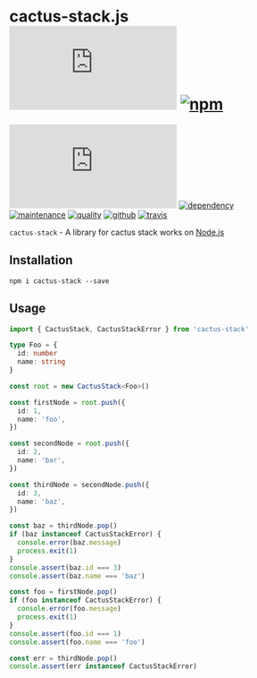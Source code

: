 # cactus-stack.js [![license][license-image]][license-url] [![npm][npm-image]][npm-url]

[![coverage][nyc-cov-image]][github-url] [![dependency][depencency-image]][dependency-url] [![maintenance][maintenance-image]][npmsio-url] [![quality][quality-image]][npmsio-url] [![github][github-test-image]][github-url] [![travis][travis-image]][travis-url]

`cactus-stack` - A library for cactus stack works on [Node.js](https://nodejs.org/)

## Installation

```shell
npm i cactus-stack --save
```

## Usage

```typescript
import { CactusStack, CactusStackError } from 'cactus-stack'

type Foo = {
  id: number
  name: string
}

const root = new CactusStack<Foo>()

const firstNode = root.push({
  id: 1,
  name: 'foo',
})

const secondNode = root.push({
  id: 2,
  name: 'bar',
})

const thirdNode = secondNode.push({
  id: 3,
  name: 'baz',
})

const baz = thirdNode.pop()
if (baz instanceof CactusStackError) {
  console.error(baz.message)
  process.exit(1)
}
console.assert(baz.id === 3)
console.assert(baz.name === 'baz')

const foo = firstNode.pop()
if (foo instanceof CactusStackError) {
  console.error(foo.message)
  process.exit(1)
}
console.assert(foo.id === 1)
console.assert(foo.name === 'foo')

const err = thirdNode.pop()
console.assert(err instanceof CactusStackError)
```

[depencency-image]:https://img.shields.io/librariesio/release/npm/cactus-stack?logo=nodedotjs
[dependency-url]:https://npmjs.com/package/cactus-stack?activeTab=dependencies
[github-test-image]:https://img.shields.io/github/workflow/status/kei-g/cactus-stack.js/test/main?label=build%20%26%20test&logo=github
[github-url]:https://github.com/kei-g/cactus-stack.js
[license-image]:https://img.shields.io/github/license/kei-g/cactus-stack.js
[license-url]:https://opensource.org/licenses/BSD-3-Clause
[maintenance-image]:https://img.shields.io/npms-io/maintenance-score/cactus-stack?logo=npm
[npm-image]:https://img.shields.io/npm/v/cactus-stack.svg?logo=npm
[npm-url]:https://npmjs.org/package/cactus-stack
[npmsio-url]:https://npms.io/search?q=cactus-stack
[nyc-cov-image]:https://img.shields.io/nycrc/kei-g/cactus-stack.js?config=.nycrc.json&label=coverage
[quality-image]:https://img.shields.io/npms-io/quality-score/cactus-stack?logo=npm
[travis-image]:https://img.shields.io/travis/com/kei-g/cactus-stack.js/main?label=build%20%26%20test&logo=travis
[travis-url]:https://app.travis-ci.com/kei-g/cactus-stack.js
